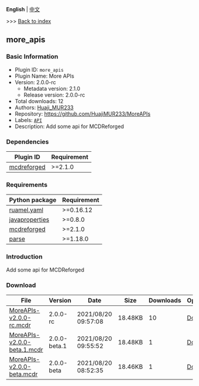 **English** | [中文](readme-zh_cn.md)

\>\>\> [Back to index](/readme.md)

## more_apis

### Basic Information

- Plugin ID: `more_apis`
- Plugin Name: More APIs
- Version: 2.0.0-rc
  - Metadata version: 2.1.0
  - Release version: 2.0.0-rc
- Total downloads: 12
- Authors: [Huaji_MUR233](https://github.com/HuajiMUR233)
- Repository: https://github.com/HuajiMUR233/MoreAPIs
- Labels: [`API`](/labels/api/readme.md)
- Description: Add some api for MCDReforged

### Dependencies

| Plugin ID | Requirement |
| --- | --- |
| [mcdreforged](https://github.com/Fallen-Breath/MCDReforged) | \>=2.1.0 |

### Requirements

| Python package | Requirement |
| --- | --- |
| [ruamel.yaml](https://pypi.org/project/ruamel.yaml) | \>=0.16.12 |
| [javaproperties](https://pypi.org/project/javaproperties) | \>=0.8.0 |
| [mcdreforged](https://pypi.org/project/mcdreforged) | \>=2.1.0 |
| [parse](https://pypi.org/project/parse) | \>=1.18.0 |

### Introduction

Add some api for MCDReforged

### Download

| File | Version | Date | Size | Downloads | Operations |
| --- | --- | --- | --- | --- | --- |
| [MoreAPIs-v2.0.0-rc.mcdr](https://github.com/HuajiMUR233/MoreAPIs/releases/tag/2.0.0-rc) | 2.0.0-rc | 2021/08/20 09:57:08 | 18.48KB | 10 | [Download](https://github.com/HuajiMUR233/MoreAPIs/releases/download/2.0.0-rc/MoreAPIs-v2.0.0-rc.mcdr) |
| [MoreAPIs-v2.0.0-beta.1.mcdr](https://github.com/HuajiMUR233/MoreAPIs/releases/tag/2.0.0-beta.1) | 2.0.0-beta.1 | 2021/08/20 09:55:52 | 18.48KB | 1 | [Download](https://github.com/HuajiMUR233/MoreAPIs/releases/download/2.0.0-beta.1/MoreAPIs-v2.0.0-beta.1.mcdr) |
| [MoreAPIs-v2.0.0-beta.mcdr](https://github.com/HuajiMUR233/MoreAPIs/releases/tag/2.0.0-beta) | 2.0.0-beta | 2021/08/20 08:52:35 | 18.46KB | 1 | [Download](https://github.com/HuajiMUR233/MoreAPIs/releases/download/2.0.0-beta/MoreAPIs-v2.0.0-beta.mcdr) |

